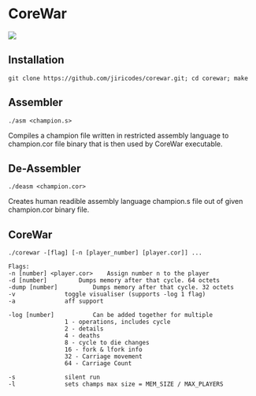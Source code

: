 # CoreWar
![](corewar_preview.gif)
## Installation
```
git clone https://github.com/jiricodes/corewar.git; cd corewar; make
```
## Assembler
```
./asm <champion.s>
```

Compiles a champion file written in restricted assembly language to champion.cor file binary that is then used by CoreWar executable.
## De-Assembler
```
./deasm <champion.cor>
```

Creates human readible assembly language champion.s file out of given champion.cor binary file.
## CoreWar
```
./corewar -[flag] [-n [player_number] [player.cor]] ...

Flags:
-n [number] <player.cor>	Assign number n to the player
-d [number]			Dumps memory after that cycle. 64 octets
-dump [number]			Dumps memory after that cycle. 32 octets
-v				toggle visualiser (supports -log 1 flag)
-a				aff support

-log [number]			Can be added together for multiple
				1 - operations, includes cycle
				2 - details
				4 - deaths
				8 - cycle to die changes
				16 - fork & lfork info
				32 - Carriage movement
				64 - Carriage Count

-s				silent run
-l				sets champs max size = MEM_SIZE / MAX_PLAYERS
```
